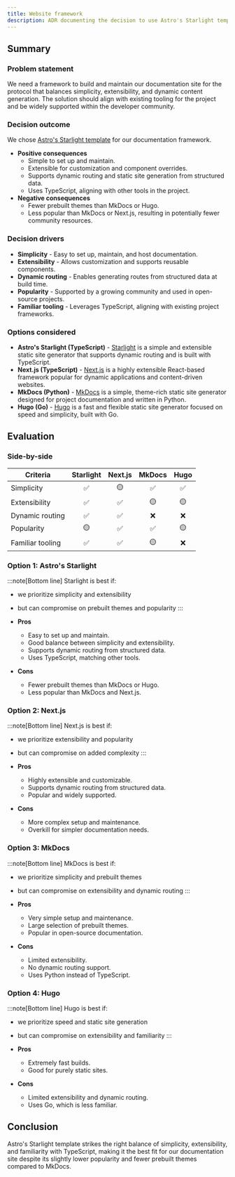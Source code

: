 ```yaml
---
title: Website framework
description: ADR documenting the decision to use Astro's Starlight template for project documentation.
---
```


## Summary

### Problem statement

We need a framework to build and maintain our documentation site for the protocol that balances simplicity, extensibility, and dynamic content generation. The solution should align with existing tooling for the project and be widely supported within the developer community.

### Decision outcome

We chose [Astro's Starlight template](https://starlight.astro.build/) for our documentation framework.

- **Positive consequences**
  - Simple to set up and maintain.
  - Extensible for customization and component overrides.
  - Supports dynamic routing and static site generation from structured data.
  - Uses TypeScript, aligning with other tools in the project.
- **Negative consequences**
  - Fewer prebuilt themes than MkDocs or Hugo.
  - Less popular than MkDocs or Next.js, resulting in potentially fewer community resources.

### Decision drivers

- **Simplicity** - Easy to set up, maintain, and host documentation.
- **Extensibility** - Allows customization and supports reusable components.
- **Dynamic routing** - Enables generating routes from structured data at build time.
- **Popularity** - Supported by a growing community and used in open-source projects.
- **Familiar tooling** - Leverages TypeScript, aligning with existing project frameworks.

### Options considered

- **Astro's Starlight (TypeScript)** - [Starlight](https://docs.astro.build/) is a simple and extensible static site generator that supports dynamic routing and is built with TypeScript.
- **Next.js (TypeScript)** - [Next.js](https://nextjs.org/docs) is a highly extensible React-based framework popular for dynamic applications and content-driven websites.
- **MkDocs (Python)** - [MkDocs](https://www.mkdocs.org/) is a simple, theme-rich static site generator designed for project documentation and written in Python.
- **Hugo (Go)** - [Hugo](https://gohugo.io/documentation/) is a fast and flexible static site generator focused on speed and simplicity, built with Go.

## Evaluation

### Side-by-side

| Criteria         | Starlight | Next.js | MkDocs | Hugo |
| ---------------- | :-------: | :-----: | :----: | :--: |
| Simplicity       |    ✅     |   🟡    |   ✅   |  ✅  |
| Extensibility    |    ✅     |   ✅    |   🟡   |  🟡  |
| Dynamic routing  |    ✅     |   ✅    |   ❌   |  ❌  |
| Popularity       |    🟡     |   ✅    |   ✅   |  🟡  |
| Familiar tooling |    ✅     |   ✅    |   🟡   |  ❌  |

### Option 1: Astro's Starlight

:::note[Bottom line]
Starlight is best if:

- we prioritize simplicity and extensibility
- but can compromise on prebuilt themes and popularity
  :::

- **Pros**
  - Easy to set up and maintain.
  - Good balance between simplicity and extensibility.
  - Supports dynamic routing from structured data.
  - Uses TypeScript, matching other tools.
- **Cons**
  - Fewer prebuilt themes than MkDocs or Hugo.
  - Less popular than MkDocs and Next.js.

### Option 2: Next.js

:::note[Bottom line]
Next.js is best if:

- we prioritize extensibility and popularity
- but can compromise on added complexity
  :::

- **Pros**
  - Highly extensible and customizable.
  - Supports dynamic routing from structured data.
  - Popular and widely supported.
- **Cons**
  - More complex setup and maintenance.
  - Overkill for simpler documentation needs.

### Option 3: MkDocs

:::note[Bottom line]
MkDocs is best if:

- we prioritize simplicity and prebuilt themes
- but can compromise on extensibility and dynamic routing
  :::

- **Pros**
  - Very simple setup and maintenance.
  - Large selection of prebuilt themes.
  - Popular in open-source documentation.
- **Cons**
  - Limited extensibility.
  - No dynamic routing support.
  - Uses Python instead of TypeScript.

### Option 4: Hugo

:::note[Bottom line]
Hugo is best if:

- we prioritize speed and static site generation
- but can compromise on extensibility and familiarity
  :::

- **Pros**
  - Extremely fast builds.
  - Good for purely static sites.
- **Cons**
  - Limited extensibility and dynamic routing.
  - Uses Go, which is less familiar.

## Conclusion

Astro's Starlight template strikes the right balance of simplicity, extensibility, and familiarity with TypeScript, making it the best fit for our documentation site despite its slightly lower popularity and fewer prebuilt themes compared to MkDocs.
